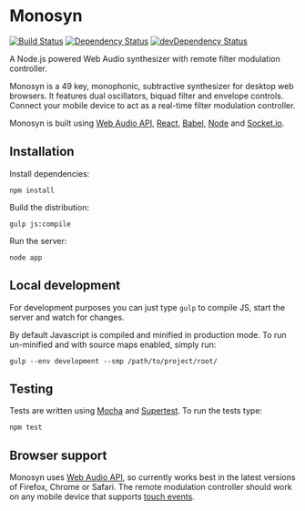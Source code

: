 Monosyn
=======

[![Build Status](https://travis-ci.org/alexgibson/monosyn.svg?branch=master)](https://travis-ci.org/alexgibson/monosyn) [![Dependency Status](https://david-dm.org/alexgibson/monosyn.svg)](https://david-dm.org/alexgibson/monosyn) [![devDependency Status](https://david-dm.org/alexgibson/monosyn/dev-status.svg)](https://david-dm.org/alexgibson/monosyn#info=devDependencies)

A Node.js powered Web Audio synthesizer with remote filter modulation controller.

Monosyn is a 49 key, monophonic, subtractive synthesizer for desktop web browsers. It features dual oscillators, biquad filter and envelope controls. Connect your mobile device to act as a real-time filter modulation controller.

Monosyn is built using [Web Audio API](http://www.w3.org/TR/webaudio/), [React](http://facebook.github.io/react/), [Babel](https://babeljs.io/), [Node](http://nodejs.org) and [Socket.io](http://socket.io).

Installation
------------

Install dependencies:

`npm install`

Build the distribution:

`gulp js:compile`

Run the server:

`node app`

Local development
-----------------

For development purposes you can just type `gulp` to compile JS, start the server and watch for changes.

By default Javascript is compiled and minified in production mode. To run un-minified and with source maps enabled, simply run:

```
gulp --env development --smp /path/to/project/root/
```

Testing
-------

Tests are written using [Mocha](http://mochajs.org/) and [Supertest](https://github.com/visionmedia/supertest). To run the tests type:

`npm test`

Browser support
---------------

Monosyn uses [Web Audio API](http://www.w3.org/TR/webaudio/), so currently works best in the latest versions of Firefox, Chrome or Safari. The remote modulation controller should work on any mobile device that supports [touch events](http://www.w3.org/TR/touch-events/).
